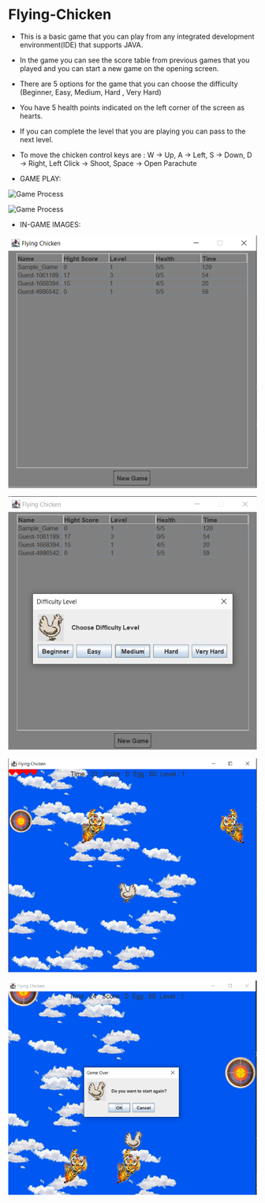 # Flying-Chicken

* This is a basic game that you can play from any integrated development environment(IDE) that supports JAVA.
* In the game you can see the score table from previous games that you played and you can start a new game on the opening screen.
* There are 5 options for the game that you can choose the difficulty (Beginner, Easy, Medium, Hard , Very Hard)
* You have 5 health points indicated on the left corner of the screen as hearts.
* If you can complete the level that you are playing you can pass to the next level.
* To move the chicken control keys are : W -> Up, A -> Left, S -> Down, D -> Right, Left Click -> Shoot, Space -> Open Parachute

* GAME PLAY:

![Game Process](https://github.com/coredumpz/Flying-Chicken/blob/main/Gif1/1vid.gif)

![Game Process](https://github.com/coredumpz/Flying-Chicken/blob/main/Gif2/2vid.gif)

* IN-GAME IMAGES:

![Game Process](https://github.com/coredumpz/Flying-Chicken/blob/main/Gif2/1.png)

![Game Process](https://github.com/coredumpz/Flying-Chicken/blob/main/Gif2/2.png)

![Game Process](https://github.com/coredumpz/Flying-Chicken/blob/main/Gif2/3.png)

![Game Process](https://github.com/coredumpz/Flying-Chicken/blob/main/Gif2/4.png)
